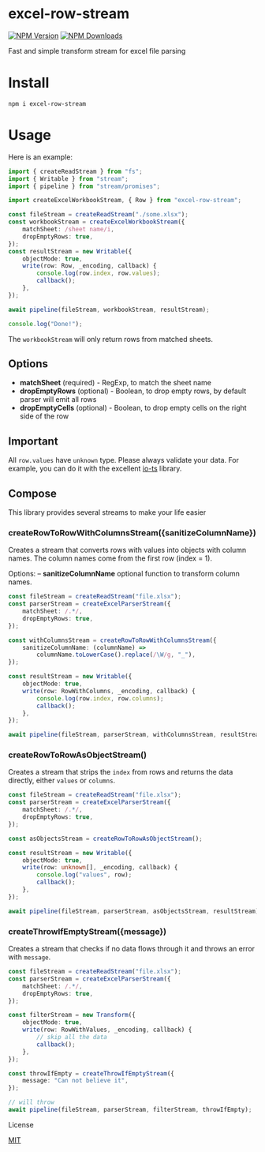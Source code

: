 # excel-row-stream

[![NPM Version](https://img.shields.io/npm/v/excel-row-stream.svg?style=flat-square)](https://www.npmjs.com/package/excel-row-stream)
[![NPM Downloads](https://img.shields.io/npm/dt/excel-row-stream.svg?style=flat-square)](https://www.npmjs.com/package/excel-row-stream)

Fast and simple transform stream for excel file parsing

# Install

`npm i excel-row-stream`

# Usage

Here is an example:

```typescript
import { createReadStream } from "fs";
import { Writable } from "stream";
import { pipeline } from "stream/promises";

import createExcelWorkbookStream, { Row } from "excel-row-stream";

const fileStream = createReadStream("./some.xlsx");
const workbookStream = createExcelWorkbookStream({
    matchSheet: /sheet name/i,
    dropEmptyRows: true,
});
const resultStream = new Writable({
    objectMode: true,
    write(row: Row, _encoding, callback) {
        console.log(row.index, row.values);
        callback();
    },
});

await pipeline(fileStream, workbookStream, resultStream);

console.log("Done!");
```

The `workbookStream` will only return rows from matched sheets.

## Options

-   **matchSheet** (required) - RegExp, to match the sheet name
-   **dropEmptyRows** (optional) - Boolean, to drop empty rows, by default parser will emit all rows
-   **dropEmptyCells** (optional) - Boolean, to drop empty cells on the right side of the row

## Important

All `row.values` have `unknown` type. Please always validate your data. For example, you can do it with the excellent [io-ts](https://github.com/gcanti/io-ts) library.

## Compose

This library provides several streams to make your life easier

### createRowToRowWithColumnsStream({sanitizeColumnName})

Creates a stream that converts rows with values into objects with column names. The column names come from the first row (index = 1).

Options:
– **sanitizeColumnName** optional function to transform column names.

```typescript
const fileStream = createReadStream("file.xlsx");
const parserStream = createExcelParserStream({
    matchSheet: /.*/,
    dropEmptyRows: true,
});

const withColumnsStream = createRowToRowWithColumnsStream({
    sanitizeColumnName: (columnName) =>
        columnName.toLowerCase().replace(/\W/g, "_"),
});

const resultStream = new Writable({
    objectMode: true,
    write(row: RowWithColumns, _encoding, callback) {
        console.log(row.index, row.columns);
        callback();
    },
});

await pipeline(fileStream, parserStream, withColumnsStream, resultStream);
```

### createRowToRowAsObjectStream()

Creates a stream that strips the `index` from rows and returns the data directly, either `values` or `columns`.

```typescript
const fileStream = createReadStream("file.xlsx");
const parserStream = createExcelParserStream({
    matchSheet: /.*/,
    dropEmptyRows: true,
});

const asObjectsStream = createRowToRowAsObjectStream();

const resultStream = new Writable({
    objectMode: true,
    write(row: unknown[], _encoding, callback) {
        console.log("values", row);
        callback();
    },
});

await pipeline(fileStream, parserStream, asObjectsStream, resultStream);
```

### createThrowIfEmptyStream({message})

Creates a stream that checks if no data flows through it and throws an error with `message`.

```typescript
const fileStream = createReadStream("file.xlsx");
const parserStream = createExcelParserStream({
    matchSheet: /.*/,
    dropEmptyRows: true,
});

const filterStream = new Transform({
    objectMode: true,
    write(row: RowWithValues, _encoding, callback) {
        // skip all the data
        callback();
    },
});

const throwIfEmpty = createThrowIfEmptyStream({
    message: "Can not believe it",
});

// will throw
await pipeline(fileStream, parserStream, filterStream, throwIfEmpty);
```

License

[MIT](LICENSE)
